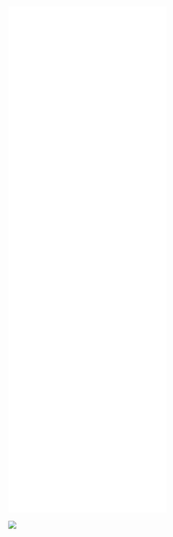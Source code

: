 ![Metrics](https://github.com/StringKe/StringKe/blob/main/github-metrics.svg)

![](https://komarev.com/ghpvc/?username=stringke)
